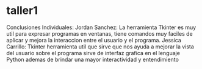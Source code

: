 # taller1
Conclusiones Individuales:
Jordan Sanchez: La herramienta Tkinter es muy util para expresar programas en ventanas, tiene comandos muy faciles de aplicar y mejora la interaccion entre el usuario y el programa.
Jessica Carrillo: Tkinter herramienta util que sirve que nos ayuda a mejorar la vista del usuario sobre el programa sirve de  interfaz grafica en el lenguaje Python ademas de brindar una mayor interactividad y entendimiento 
